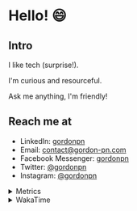 # Hello! 😄

## Intro

I like tech (surprise!).

I'm curious and resourceful.

Ask me anything, I'm friendly!

## Reach me at

- LinkedIn: [gordonpn](https://www.linkedin.com/in/gordonpn/)
- Email: [contact@gordon-pn.com](mailto:contact@gordon-pn.com)
- Facebook Messenger: [gordonpn](https://www.messenger.com/t/Gordonpn)
- Twitter: [@gordonpn](https://twitter.com/Gordonpn)
- Instagram: [@gordonpn](https://www.instagram.com/gordonpn/)

<details>
  <summary>Metrics</summary>

  <img align="center" src="https://github.com/gordonpn/gordonpn/blob/master/github-metrics.svg" alt="GitHub Metrics">

</details>

<details>
  <summary>WakaTime</summary>

  <!--START_SECTION:waka-->
📊 **This Week I Spent My Time On** 

```text
💬 Programming Languages: 
Java                     1 hr 4 mins         ██████░░░░░░░░░░░░░░░░░░░   24.22 % 
Smithy                   37 mins             ███░░░░░░░░░░░░░░░░░░░░░░   13.97 % 
GitIgnore file           28 mins             ███░░░░░░░░░░░░░░░░░░░░░░   10.53 % 
Kotlin                   27 mins             ███░░░░░░░░░░░░░░░░░░░░░░   10.20 % 
Markdown                 27 mins             ███░░░░░░░░░░░░░░░░░░░░░░   10.10 % 

🔥 Editors: 
IntelliJ IDEA            4 hrs 2 mins        ███████████████████████░░   90.56 % 
VS Code                  25 mins             ██░░░░░░░░░░░░░░░░░░░░░░░   09.44 % 
```


 Last Updated on 27/06/2024 16:23:06 UTC
<!--END_SECTION:waka-->
</details>
